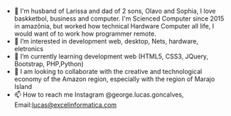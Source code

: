 - 👋 I'm husband of Larissa and dad of 2 sons, Olavo and Sophia, I love baskketbol, business and computer. I'm Scienced Computer since 2015 in amazônia, but worked how technical Hardware Computer all life, I would want of to work how programmer remote.
- 👀 I’m interested in development web, desktop, Nets, hardware, eletronics
- 🌱 I’m currently learning development web (HTML5, CSS3, JQuery, Bootstrap, PHP,Python)
- 💞️ I am looking to collaborate with the creative and technological economy of the Amazon region, especially with the region of Marajo Island
- 📫 How to reach me Instagram @george.lucas.goncalves, Email:lucas@excelinformatica.com

<!---
GeorgeLucasOG/GeorgeLucasOG is a ✨ special ✨ repository because its `README.md` (this file) appears on your GitHub profile.
You can click the Preview link to take a look at your changes.
--->
